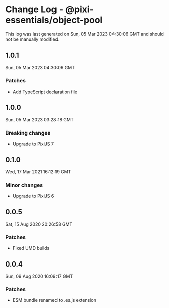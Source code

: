 # Change Log - @pixi-essentials/object-pool

This log was last generated on Sun, 05 Mar 2023 04:30:06 GMT and should not be manually modified.

## 1.0.1
Sun, 05 Mar 2023 04:30:06 GMT

### Patches

- Add TypeScript declaration file

## 1.0.0
Sun, 05 Mar 2023 03:28:18 GMT

### Breaking changes

- Upgrade to PixiJS 7

## 0.1.0
Wed, 17 Mar 2021 16:12:19 GMT

### Minor changes

- Upgrade to PixiJS 6

## 0.0.5
Sat, 15 Aug 2020 20:26:58 GMT

### Patches

- Fixed UMD builds

## 0.0.4
Sun, 09 Aug 2020 16:09:17 GMT

### Patches

- ESM bundle renamed to .es.js extension

